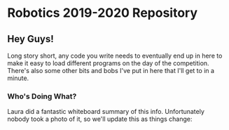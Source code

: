 # Robotics 2019-2020 Repository

## Hey Guys!
Long story short, any code you write needs to eventually end up in here to make it easy to load different programs on the day of the competition. There's also some other bits and bobs I've put in here that I'll get to in a minute.

### Who's Doing What?
Laura did a fantastic whiteboard summary of this info. Unfortunately nobody took a photo of it, so we'll update this as things change:

